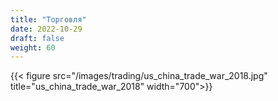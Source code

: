 ```yaml
---
title: "Торговля"
date: 2022-10-29
draft: false
weight: 60
---
```


{{< figure src="/images/trading/us_china_trade_war_2018.jpg" title="us_china_trade_war_2018" width="700">}}